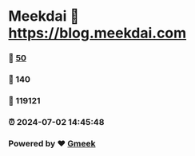 # Meekdai :link: https://blog.meekdai.com 
### :page_facing_up: [50](https://blog.meekdai.com/tag.html) 
### :speech_balloon: 140 
### :hibiscus: 119121 
### :alarm_clock: 2024-07-02 14:45:48 
### Powered by :heart: [Gmeek](https://github.com/Meekdai/Gmeek)
